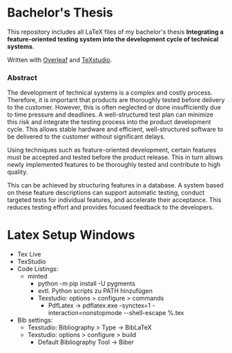 # Bachelor's Thesis

This repository includes all LaTeX files of my bachelor's thesis **Integrating a feature-oriented testing system into the development cycle of technical systems**. 

Written with [Overleaf](https://www.overleaf.com/) and [TeXstudio](https://www.texstudio.org/).

### Abstract
The development of technical systems is a complex and costly process. 
Therefore, it is important that products are thoroughly tested before delivery to the customer. 
However, this is often neglected or done insufficiently due to time pressure and deadlines. 
A well-structured test plan can minimize this risk and integrate the testing process into the product development cycle. 
This allows stable hardware and efficient, well-structured software to be delivered to the customer without significant delays.  

Using techniques such as feature-oriented development, certain features must be accepted and tested before the product release. 
This in turn allows newly implemented features to be thoroughly tested and contribute to high quality.  

This can be achieved by structuring features in a database. 
A system based on these feature descriptions can support automatic testing, conduct targeted tests for individual features, and accelerate their acceptance. 
This reduces testing effort and provides focused feedback to the developers.


# Latex Setup Windows

- Tex Live
- TexStudio
- Code Listings:
  - minted
    - python -m pip install -U pygments
    - evtl. Python scripts zu PATH hinzufügen
    - Texstudio: options > configure > commands
      - PdfLatex -> pdflatex.exe -synctex=1 -interaction=nonstopmode --shell-escape %.tex
- Bib settings:
  - Texstudio: Bibliography > Type -> BibLaTeX
  - Texstudio: options > configure > build
    - Default Bibliography Tool -> Biber

